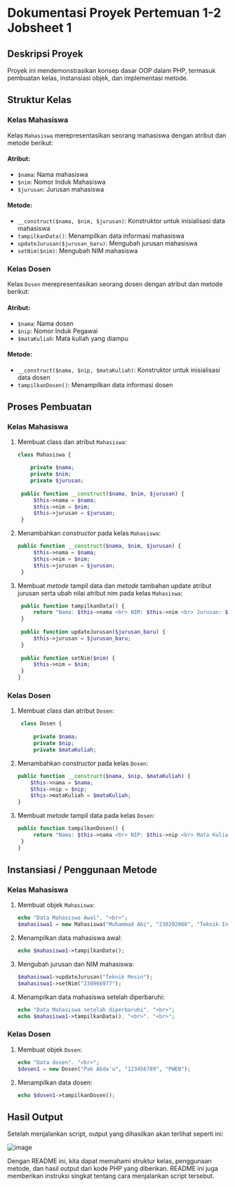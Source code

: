 
# Dokumentasi Proyek Pertemuan 1-2 Jobsheet 1 #

## Deskripsi Proyek

Proyek ini mendemonstrasikan konsep dasar OOP dalam PHP, termasuk pembuatan kelas, instansiasi objek, dan implementasi metode.

## Struktur Kelas

### Kelas Mahasiswa

Kelas `Mahasiswa` merepresentasikan seorang mahasiswa dengan atribut dan metode berikut:

#### Atribut:
- `$nama`: Nama mahasiswa
- `$nim`: Nomor Induk Mahasiswa
- `$jurusan`: Jurusan mahasiswa

#### Metode:
- `__construct($nama, $nim, $jurusan)`: Konstruktor untuk inisialisasi data mahasiswa
- `tampilkanData()`: Menampilkan data informasi mahasiswa
- `updateJurusan($jurusan_baru)`: Mengubah jurusan mahasiswa
- `setNim($nim)`: Mengubah NIM mahasiswa

### Kelas Dosen

Kelas `Dosen` merepresentasikan seorang dosen dengan atribut dan metode berikut:

#### Atribut:
- `$nama`: Nama dosen
- `$nip`: Nomor Induk Pegawai
- `$mataKuliah`: Mata kuliah yang diampu

#### Metode:
- `__construct($nama, $nip, $mataKuliah)`: Konstruktor untuk inisialisasi data dosen
- `tampilkanDosen()`: Menampilkan data informasi dosen

## Proses Pembuatan

### Kelas Mahasiswa

1. Membuat class dan atribut `Mahasiswa`:
   ```php
   class Mahasiswa {
   
       private $nama;
       private $nim;
       private $jurusan;
    
    public function __construct($nama, $nim, $jurusan) {
        $this->nama = $nama;
        $this->nim = $nim;
        $this->jurusan = $jurusan;
    }
   ```

2. Menambahkan _constructor_ pada kelas `Mahasiswa`:
   ```php
   public function __construct($nama, $nim, $jurusan) {
        $this->nama = $nama;
        $this->nim = $nim;
        $this->jurusan = $jurusan;
    }
   ```

3. Membuat _metode_ tampil data dan _metode_ tambahan update atribut jurusan serta ubah nilai atribut nim pada kelas `Mahasiswa`:
   ```php
    public function tampilkanData() {
        return "Nama: $this->nama <br> NIM: $this->nim <br> Jurusan: $this->jurusan";
    }
    
    public function updateJurusan($jurusan_baru) {
        $this->jurusan = $jurusan_baru;
    }
    
    public function setNim($nim) {
        $this->nim = $nim;
    }
   }
   ```

### Kelas Dosen

1. Membuat class dan atribut `Dosen`:
   ```php
    class Dosen {
    
        private $nama;
        private $nip;
        private $mataKuliah;
   ```
2.  Menambahkan _constructor_ pada kelas `Dosen`:
    ```php
    public function __construct($nama, $nip, $mataKuliah) {
        $this->nama = $nama;
        $this->nip = $nip;
        $this->mataKuliah = $mataKuliah;
    }
    ```

3. Membuat _metode_ tampil data pada kelas `Dosen`:
   ```php
   public function tampilkanDosen() {
        return "Nama: $this->nama <br> NIP: $this->nip <br> Mata Kuliah: $this->mataKuliah";
    }
   }
   ```
   
## Instansiasi / Penggunaan Metode

### Kelas Mahasiswa

1. Membuat objek `Mahasiswa`:
   ```php
   echo "Data Mahasiswa Awal". "<br>";
   $mahasiswa1 = new Mahasiswa("Muhammad Abi", "230202068", "Teknik Informatika");
   ```

2. Menampilkan data mahasiswa awal:
   ```php
   echo $mahasiswa1->tampilkanData();
   ```

3. Mengubah jurusan dan NIM mahasiswa:
   ```php
   $mahasiswa1->updateJurusan("Teknik Mesin");
   $mahasiswa1->setNim("230966977");
   ```
   
4. Menampilkan data mahasiswa setelah diperbaruhi:
   ```php
   echo "Data Mahasiswa setelah diperbaruhi". "<br>";
   echo $mahasiswa1->tampilkanData(). "<br>". "<br>";
   ```

### Kelas Dosen

1. Membuat objek `Dosen`:
   ```php
   echo "Data dosen". "<br>";
   $dosen1 = new Dosen("Pak Abda'u", "123456789", "PWEB");
   ```

2. Menampilkan data dosen:
   ```php
   echo $dosen1->tampilkanDosen();
   ```

## Hasil Output

Setelah menjalankan script, output yang dihasilkan akan terlihat seperti ini:

![image](https://github.com/user-attachments/assets/8aa3808b-44bb-491c-82f2-82b446cd5d2c)


Dengan README ini, kita dapat memahami struktur kelas, penggunaan metode, dan hasil output dari kode PHP yang diberikan. README ini juga memberikan instruksi singkat tentang cara menjalankan script tersebut.

